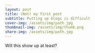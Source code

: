 ```yaml
---
layout: post
title: (Not) my first post
subtitle: Putting up blogs is difficult
cover-img: /assets/img/path.jpg
thumbnail-img: /assets/img/thumb.png
share-img: /assets/img/path.jpg
---
```


Will this show up at least?
